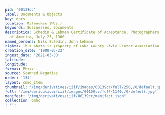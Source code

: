 ```yaml
---
pid: '00139cc'
label: Documents & Objects
key: docs
location: Milwaukee (Wis.)
keywords: Businesses, Documents
description: Schedin & Lehman Certificate of Acceptance, Photographers Association
  of America, July 23, 1900
named_persons: Nils Schedin, John Lehman
rights: This photo is property of Lake County Civic Center Association.
creation_date: '1900-07-23'
ingest_date: '2021-03-30'
latitude: 
longitude: 
format: Photo
source: Scanned Negative
order: '135'
layout: cmhc_item
thumbnail: "/img/derivatives/iiif/images/00139cc/full/250,/0/default.jpg"
full: "/img/derivatives/iiif/images/00139cc/full/1140,/0/default.jpg"
manifest: "/img/derivatives/iiif/00139cc/manifest.json"
collection: cmhc
! '': 
---
```

